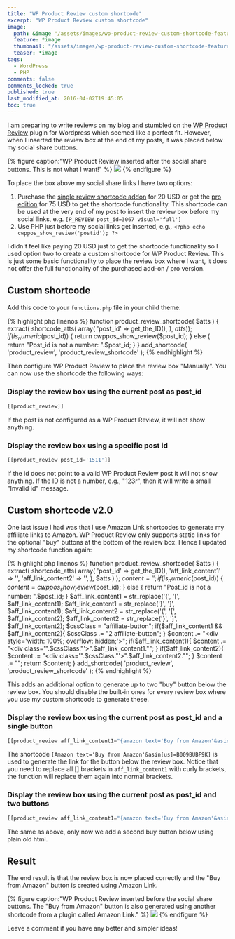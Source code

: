 ```yaml
---
title: "WP Product Review custom shortcode"
excerpt: "WP Product Review custom shortcode"
image:
  path: &image "/assets/images/wp-product-review-custom-shortcode-feature.png"
  feature: *image
  thumbnail: "/assets/images/wp-product-review-custom-shortcode-feature-th.png"
  teaser: *image
tags:
  - WordPress
  - PHP
comments: false
comments_locked: true
published: true
last_modified_at: 2016-04-02T19:45:05
toc: true
---
```

I am preparing to write reviews on my blog and stumbled on the [WP Product Review](https://wordpress.org/plugins/wp-product-review/) plugin for Wordpress which seemed like a perfect fit. However, when I inserted the review box at the end of my posts, it was placed below my social share buttons.

{% figure caption:"WP Product Review inserted after the social share buttons. This is not what I want!" %}
![](/assets/images/wp-product-review-custom-shortcode-before-links.png)
{% endfigure %}

To place the box above my social share links I have two options:

1. Purchase the [single review shortcode addon](http://themeisle.com/plugins/wppr-single-review-shortcode/) for 20 USD or get the [pro edition](http://themeisle.com/plugins/wp-product-review-pro-add-on/) for 75 USD to get the shortcode functionality. This shortcode can be used at the very end of my post to insert the review box before my social links, e.g. `[P_REVIEW post_id=3067 visual='full']`
2. Use PHP just before my social links get inserted, e.g., `<?php echo cwppos_show_review('postid'); ?>`

I didn't feel like paying 20 USD just to get the shortcode functionality so I used option two to create a custom shortcode for WP Product Review. This is just some basic functionality to place the review box where I want, it does not offer the full functionality of the purchased add-on / pro version.

## Custom shortcode
Add this code to your `functions.php` file in your child theme:

{% highlight php linenos %}
function product_review_shortcode( $atts ) {
    extract( shortcode_atts(
        array(
            'post_id' => get_the_ID(),
        ), $atts )
    );
    if (is_numeric($post_id)) {
        return cwppos_show_review($post_id);
    } else {
        return "Post_id is not a number: ".$post_id;
    }
}
add_shortcode( 'product_review', 'product_review_shortcode' );
{% endhighlight %}

Then configure WP Product Review to place the review box "Manually". You can now use the shortcode the following ways:

### Display the review box using the current post as post_id
```php
[[product_review]]
```
If the post is not configured as a WP Product Review, it will not show anything.

### Display the review box using a specific post id
```php
[[product_review post_id='1511']]
```

If the id does not point to a valid WP Product Review post it will not show anything. If the ID is not a number, e.g., "123r", then it will write a small "Invalid id" message.

## Custom shortcode v2.0
One last issue I had was that I use Amazon Link shortcodes to generate my affiliate links to Amazon. WP Product Review only supports static links for the optional "buy" buttons at the bottom of the review box. Hence I updated my shortcode function again:

{% highlight php linenos %}
function product_review_shortcode( $atts ) {
    extract( shortcode_atts(
        array(
            'post_id' => get_the_ID(),
            'aff_link_content1' => '',
            'aff_link_content2' => '',
        ), $atts )
    );
    $content = '';
    if (is_numeric($post_id)) {
        $content = cwppos_show_review($post_id);
    } else {
        return "Post_id is not a number: ".$post_id;
    }
    $aff_link_content1 = str_replace('{', '[', $aff_link_content1);
    $aff_link_content1 = str_replace('}', ']', $aff_link_content1);
    $aff_link_content2 = str_replace('{', '[', $aff_link_content2);
    $aff_link_content2 = str_replace('}', ']', $aff_link_content2);
    $cssClass = "affiliate-button";
    if($aff_link_content1 && $aff_link_content2){
        $cssClass .= "2 affiliate-button";
    }
    $content .= "<div style='width: 100%; overflow: hidden;'>";
    if($aff_link_content1){
        $content .= "<div class='".$cssClass."'>".$aff_link_content1."</div>";
    }
    if($aff_link_content2){
        $content .= "<div class='".$cssClass."'>".$aff_link_content2."</div>";
    }
    $content .= "</div>";
    return $content;
}
add_shortcode( 'product_review', 'product_review_shortcode' );
{% endhighlight %}

This adds an additional option to generate up to two "buy" button below the review box. You should disable the built-in ones for every review box where you use my custom shortcode to generate these.

### Display the review box using the current post as post_id and a single button
```php
[[product_review aff_link_content1="{amazon text='Buy from Amazon'&asin{us}=B009BUBF9K}"]]
```
The shortcode `[Amazon text='Buy from Amazon'&asin[us]=B009BUBF9K]` is used to generate the link for the button below the review box. Notice that you need to replace all [] brackets in `aff_link_content1` with curly brackets, the function will replace them again into normal brackets.

### Display the review box using the current post as post_id and two buttons
```php
[[product_review aff_link_content1="{amazon text='Buy from Amazon'&asin{us}=B009BUBF9K}" aff_link_content1="<a href="http://ebay.com" rel="nofollow">Buy from Ebay</a>"]]
```
The same as above, only now we add a second buy button below using plain old html.

## Result
The end result is that the review box is now placed correctly and the "Buy from Amazon" button is created using Amazon Link.

{% figure caption:"WP Product Review inserted before the social share buttons. The \"Buy from Amazon\" button is also generated using another shortcode from a plugin called Amazon Link." %}
![](/assets/images/wp-product-review-custom-shortcode-after-links.png)
{% endfigure %}

Leave a comment if you have any better and simpler ideas!
